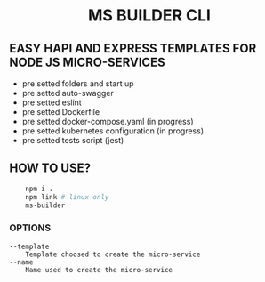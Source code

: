 # <center> MS BUILDER CLI </center>

## EASY HAPI AND EXPRESS TEMPLATES FOR NODE JS MICRO-SERVICES
- pre setted folders and start up
- pre setted auto-swagger
- pre setted eslint
- pre setted Dockerfile
- pre setted docker-compose.yaml (in progress)
- pre setted kubernetes configuration (in progress)
- pre setted tests script (jest)

## HOW TO USE?
```bash
    npm i .
    npm link # linux only
    ms-builder
```

### OPTIONS
    --template
        Template choosed to create the micro-service
    --name 
        Name used to create the micro-service
